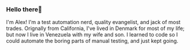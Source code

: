 ### Hello there👋

I'm Alex! I'm a test automation nerd, quality evangelist, and jack of most trades.
Orignally from California, I've lived in Denmark for most of my life; but now I live in Venezuela with my wife and son.
I learned to code so I could automate the boring parts of manual testing, and just kept going.
<!--
**AlexLeeTowns/AlexLeeTowns** is a ✨ _special_ ✨ repository because its `README.md` (this file) appears on your GitHub profile.

Here are some ideas to get you started:

- 🔭 I’m currently working on ...
- 🌱 I’m currently learning ...
- 👯 I’m looking to collaborate on ...
- 🤔 I’m looking for help with ...
- 💬 Ask me about ...
- 📫 How to reach me: ...
- 😄 Pronouns: ...
- ⚡ Fun fact: ...
-->

